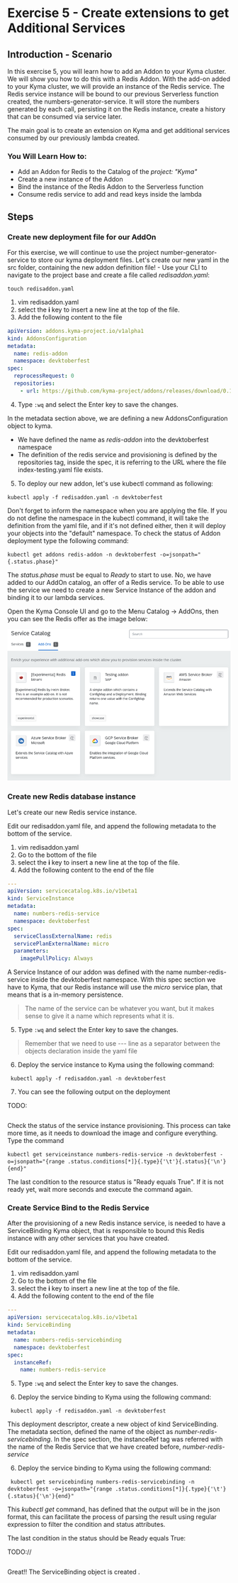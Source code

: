 # Exercise 5 - Create extensions to get Additional Services

## Introduction - Scenario
In this exercise 5, you will learn how to add an Addon to your Kyma cluster. 
We will show you how to do this with a Redis Addon. 
With the add-on added to your Kyma cluster, we will provide an instance of the Redis service. 
The Redis service instance will be bound to our previous Serverless function created, the numbers-generator-service. 
It will store the numbers generated by each call,  persisting it on the Redis instance, create a history that can be consumed via service later.

The main goal is to create an extension on Kyma and get additional services consumed by our previously lambda created.

### You Will Learn How to: 

- Add an Addon for Redis to the Catalog of the *project: "Kyma"*
- Create a new instance of the Addon 
- Bind the instance of the Redis Addon to the Serverless function
- Consume redis service to add and read keys inside the lambda

## Steps

### Create new deployment file for our AddOn

For this exercise, we will continue to use the project number-generator-service to store our kyma deployment files.
Let's create our new yaml in the src folder, containing the new addon definition file! - Use your CLI to navigate to the project base and create a file called *redisaddon.yaml*:

```
touch redisaddon.yaml
```

1. vim redisaddon.yaml
2. select the **i** key to insert a new line at the top of the file.
3. Add the following content to the file

```yaml 
apiVersion: addons.kyma-project.io/v1alpha1
kind: AddonsConfiguration
metadata:
  name: redis-addon
  namespace: devktoberfest
spec:
  reprocessRequest: 0
  repositories:
    - url: https://github.com/kyma-project/addons/releases/download/0.12.0/index-testing.yaml
```

4. Type ```:wq``` and select the Enter key to save the changes.

In the metadata section above, we are defining a new AddonsConfiguration object to kyma.
* We have defined the name as *redis-addon* into the devktoberfest namespace
* The definition of the redis service and provisioning is defined by the repositories tag, inside the spec, it is referring to the URL where the file index-testing.yaml file exists. 

5. To deploy our new addon, let's use kubectl command as following:

```
kubectl apply -f redisaddon.yaml -n devktoberfest
```

Don't forget to inform the namespace when you are applying the file. If you do not define the namespace in the kubectl command, it will take the definition from the yaml file, and if it's not defined either, then it will deploy your objects into the "default" namespace.
To check the status of Addon deployment type the following command:

```
kubectl get addons redis-addon -n devktoberfest -o=jsonpath="{.status.phase}"
```

The *status.phase* must be equal to *Ready* to start to use.
No, we have added to our AddOn catalog, an offer of a Redis service.
To be able to use the service we need to create a new Service Instance of the addon and binding it to our lambda services.

Open the Kyma Console UI and go to the Menu Catalog -> AddOns, then you can see the Redis offer as the image below:

![kyma-runtime-virtual-event-05-01](kyma-runtime-virtual-event-05-01.png)

### Create new Redis database instance

Let's create our new Redis service instance.

Edit our redisaddon.yaml file, and append the following metadata to the bottom of the service.

1. vim redisaddon.yaml
2. Go to the bottom of the file
3. select the **i** key to insert a new line at the top of the file.
4. Add the following content to the end of the file

```yaml
---
apiVersion: servicecatalog.k8s.io/v1beta1
kind: ServiceInstance
metadata:
  name: numbers-redis-service
  namespace: devktoberfest
spec:
  serviceClassExternalName: redis
  servicePlanExternalName: micro
  parameters:
    imagePullPolicy: Always
``` 

A Service Instance of our addon was defined with the name number-redis-service inside the devktoberfest namespace.
With this spec section we have to Kyma, that our Redis instance will use the *micro* service plan, that means that is a in-memory persistence. 

> The name of the service can be whatever you want, but it makes sense to give it a name which represents what it is.   

5. Type ```:wq``` and select the Enter key to save the changes.

> Remember that we need to use *---* line as a separator between the objects declaration inside the yaml file

6. Deploy the service instance to Kyma using the following command: 
 
```
 kubectl apply -f redisaddon.yaml -n devktoberfest
 ```

7. You can see the following output on the deployment

TODO: 
````shell script

````

Check the status of the service instance provisioning. This process can take more time, as it needs to download the image and configure everything.
Type the command

````shell script
kubectl get serviceinstance numbers-redis-service -n devktoberfest -o=jsonpath="{range .status.conditions[*]}{.type}{'\t'}{.status}{'\n'}{end}"
````

The last condition to the resource status is "Ready equals True".
If it is not ready yet, wait more seconds and execute the command again.


### Create Service Bind to the Redis Service

After the provisioning of a new Redis instance service, is needed to have a ServiceBinding Kyma object, that is 
responsible to bound this Redis instance with any other services that you have created.

Edit our redisaddon.yaml file, and append the following metadata to the bottom of the service.

1. vim redisaddon.yaml
2. Go to the bottom of the file
3. select the **i** key to insert a new line at the top of the file.
4. Add the following content to the end of the file

```yaml
---
apiVersion: servicecatalog.k8s.io/v1beta1
kind: ServiceBinding
metadata:
  name: numbers-redis-servicebinding
  namespace: devktoberfest
spec:
  instanceRef:
    name: numbers-redis-service
``` 
5. Type ```:wq``` and select the Enter key to save the changes.

6. Deploy the service binding to Kyma using the following command: 
 
```
 kubectl apply -f redisaddon.yaml -n devktoberfest
```

This deployment descriptor, create a new object of kind ServiceBinding.
The metadata section, defined the name of the object as *number-redis-servicebinding*. 
In the spec section, the instanceRef tag was referred with the name of the Redis Service that we have created before, *number-redis-service*

6. Deploy the service binding to Kyma using the following command: 
 
```
 kubectl get servicebinding numbers-redis-servicebinding -n devktoberfest -o=jsonpath="{range .status.conditions[*]}{.type}{'\t'}{.status}{'\n'}{end}"
 ```

This *kubectl get* command, has defined that the output will be in the json format, this can facilitate the process
of parsing the result using regular expression to filter the condition and status attributes.

The last condition in the status should be Ready equals True:

TODO://
````shell script

````

Great!! The ServiceBinding object is created .


